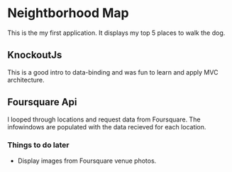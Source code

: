 # Neightborhood Map

This is the my first application. It displays my top 5 places to walk the dog.

## KnockoutJs

This is a good intro to data-binding and was fun to learn and apply MVC architecture.

## Foursquare Api

I looped through locations and request data from Foursquare. The infowindows are populated with the data recieved for each location.

### Things to do later

- Display images from Foursquare venue photos.
